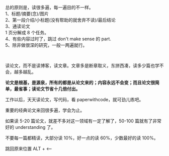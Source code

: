 

总的原则是，读很多遍，每一遍目的不一样。  
1、标题/摘要(念)/图片  
2、第一段介绍/小标题(没有帮助的就舍弃不读)/最后结论  
3、通读论文  
1 页分解成 8 个任务。
<br>
4、有些内容过时了，跳过 don't make sense 的 part.   
5、除非做很深的研究，一般一两遍就行。  

<br>


读论文，而不是读博客，读文章。文章多是断章取义，东拼西凑，读多少篇也学不会，越多越乱。

**论文是根基，是源泉，所有的都是从论文来的；内容永远不会变；而且论文很简单，最省事；读论文节省十几倍付出。**  

工作以后，天天读论文，写代码，看 paperwithcode，就可劲儿练吧。

重要的经典论文来回很多遍，学会为止。  

如果读 5-20 篇论文，就差不多对这一领域有一定了解了，50-100 篇就有了非常好的 understanding 了。

不要每一篇都精读，大部分读 10%，好一点的读 60%，少数最好的读 100%。

跳回原来位置 ALT + <——  
